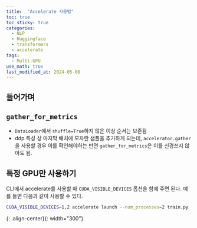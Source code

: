 ```yaml
---
title:  "Accelerate 사용법"
toc: true
toc_sticky: true
categories:
  - NLP
  - Huggingface
  - transformers
  - accelerate
tags:
  - Multi-GPU
use_math: true
last_modified_at: 2024-05-08
---
```


## 들어가며

## `gather_for_metrics`

- `DataLoader`에서 `shuffle=True`하지 않은 이상 순서는 보존됨
- ddp 특성 상 마지막 배치에 모자란 샘플을 추가하게 되는데, `accelerator.gather`을 사용할 경우 이를 확인해야하는 반면 `gather_for_metrics`은 이를 신경쓰지 않아도 됨.

## 특정 GPU만 사용하기

CLI에서 accelerate를 사용할 때 `CUDA_VISIBLE_DEVICES` 옵션을 함께 주면 된다.
예를 들면 다음과 같이 사용할 수 있다.

```sh
CUDA_VISIBLE_DEVICES=1,2 accelerate launch --num_processes=2 train.py
```

{: .align-center}{: width="300"}

